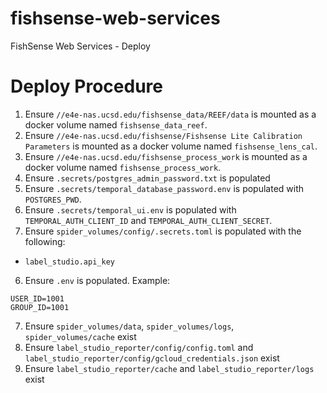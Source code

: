 # fishsense-web-services
FishSense Web Services - Deploy

# Deploy Procedure
1. Ensure `//e4e-nas.ucsd.edu/fishsense_data/REEF/data` is mounted as a docker volume named `fishsense_data_reef`.
2. Ensure `//e4e-nas.ucsd.edu/fishsense/Fishsense Lite Calibration Parameters` is mounted as a docker volume named `fishsense_lens_cal`.
3. Ensure `//e4e-nas.ucsd.edu/fishsense_process_work` is mounted as a docker volume named `fishsense_process_work`.
4. Ensure `.secrets/postgres_admin_password.txt` is populated
4. Ensure `.secrets/temporal_database_password.env` is populated with `POSTGRES_PWD`.
4. Ensure `.secrets/temporal_ui.env` is populated with `TEMPORAL_AUTH_CLIENT_ID` and `TEMPORAL_AUTH_CLIENT_SECRET`.
5. Ensure `spider_volumes/config/.secrets.toml` is populated with the following:
- `label_studio.api_key`
6. Ensure `.env` is populated.  Example:
```
USER_ID=1001
GROUP_ID=1001
```
7. Ensure `spider_volumes/data`, `spider_volumes/logs`, `spider_volumes/cache` exist
8. Ensure `label_studio_reporter/config/config.toml` and `label_studio_reporter/config/gcloud_credentials.json` exist
9. Ensure `label_studio_reporter/cache` and `label_studio_reporter/logs` exist